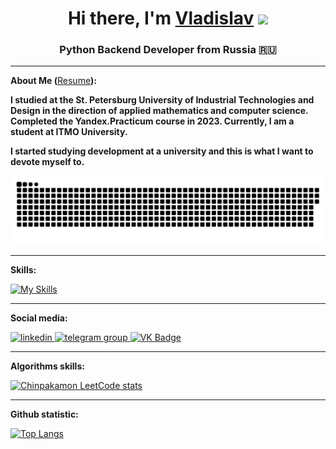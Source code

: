 <h1 align="center">Hi there, I'm <a href="https://github.com/Chinpakamon/Resume/blob/main/Resume_Zakiev_Vladislav.pdf" target="_blank">Vladislav</a> 
<img src="https://github.com/blackcater/blackcater/raw/main/images/Hi.gif" height="35"/></h1>
<h3 align="center">Python Backend Developer from Russia 🇷🇺</h3>

---
**About Me (**[Resume](https://github.com/Chinpakamon/Resume/blob/main/Resume_Zakiev_Vladislav.pdf)**):**

**I studied at the St. Petersburg University of Industrial Technologies and Design in the direction of applied
mathematics and computer science. Completed the Yandex.Practicum course in 2023. Currently, I am a student at ITMO
University.**

**I started studying development at a university and this is what I want to devote myself to.**

<p align="center">
 <img width="600" src="assets/github-snake.svg" alt="snake"/>
</p>

---
**Skills:**

[![My Skills](https://skillicons.dev/icons?i=py,django,fastapi,postgres,sqlite,docker,git,postman,linux,nginx,javascript,react)](https://skillicons.dev)

---
**Social media:**

  <div id="badges">
    <a href="https://www.linkedin.com/in/vladislav-zakiev-215935269/" target="_blank">
      <img src="https://cdn-icons-png.flaticon.com/512/2504/2504799.png" width="40" height="40" alt="linkedin" />
    </a>
    <a href="https://t.me/Chinpakamon" target="_blank">
      <img src="https://cdn-icons-png.flaticon.com/512/2111/2111646.png" width="40" height="40" alt="telegram group" />
    </a>
    <a href="https://vk.com/fckyuo" target="_blank">
      <img src="https://cdn-icons-png.flaticon.com/512/145/145813.png" width="40" height="40" alt="VK Badge"/>
    </a>
  </div>

---
**Algorithms skills:**

[![Chinpakamon LeetCode stats](https://leetcode-stats-six.vercel.app/api?username=Chinpakamon&theme=dark)](https://github.com/Chinpakamon/leetcode-stats)

---
**Github statistic:**

[![Top Langs](https://github-readme-stats.vercel.app/api/top-langs/?username=Chinpakamon&layout=compact&theme=vision-friendly-dark)](https://github.com/Chinpakamon/github-readme-stats)

